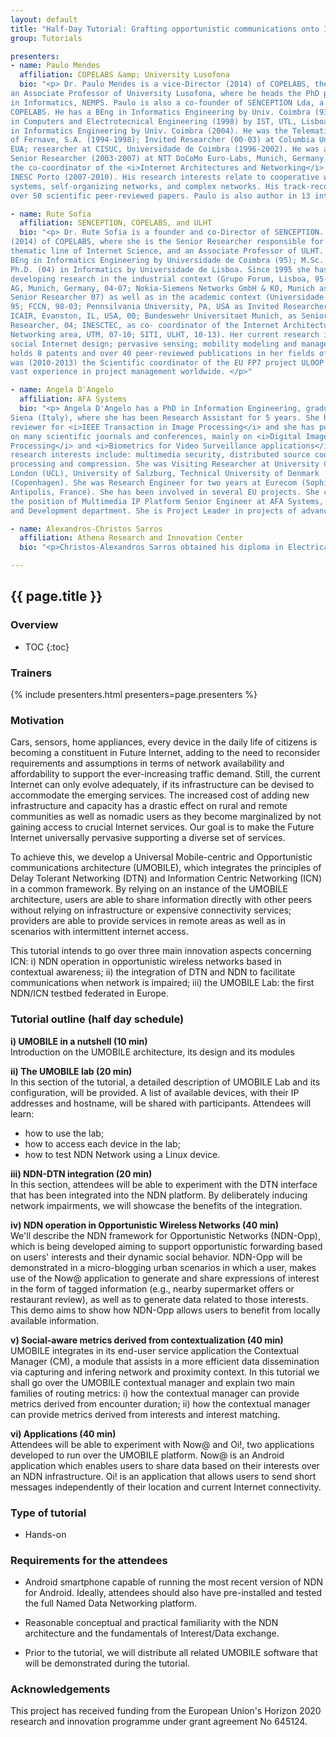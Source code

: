 ```yaml
---
layout: default
title: "Half-Day Tutorial: Grafting opportunistic communications onto ICN: the UMOBILE project"
group: Tutorials

presenters:
- name: Paulo Mendes
  affiliation: COPELABS &amp; University Lusofona
  bio: "<p> Dr. Paulo Mendes is a vice-Director (2014) of COPELABS, the SITI coordinator, and
an Associate Professor of University Lusofona, where he heads the PhD programme
in Informatics, NEMPS. Paulo is also a co-founder of SENCEPTION Lda, a spin-off of
COPELABS. He has a BEng in Informatics Engineering by Univ. Coimbra (93); MSc
in Computers and Electrotecnical Engineering (1998) by IST, UTL, Lisboa, and a PhD
in Informatics Engineering by Univ. Coimbra (2004). He was the Telematics Director
of Fernave, S.A. (1994-1998); Invited Researcher (00-03) at Columbia University, NY,
EUA; researcher at CISUC, Universidade de Coimbra (1996-2002). He was also a
Senior Researcher (2003-2007) at NTT DoCoMo Euro-Labs, Munich, Germany, and
the co-coordinator of the <i>Internet Architectures and Networking</i> area of UTM,
INESC Porto (2007-2010). His research interests relate to cooperative wireless
systems, self-organizing networks, and complex networks. His track-record includes
over 50 scientific peer-reviewed papers. Paulo is also author in 13 international patents. </p>"

- name: Rute Sofia
  affiliation: SENCEPTION, COPELABS, and ULHT
  bio: "<p> Dr. Rute Sofia is a founder and co-Director of SENCEPTION. She is also a Director
(2014) of COPELABS, where she is the Senior Researcher responsible for the
thematic line of Internet Science, and an Associate Professor of ULHT. Rute holds a
BEng in Informatics Engineering by Universidade de Coimbra (95); M.Sc. (99) and
Ph.D. (04) in Informatics by Universidade de Lisboa. Since 1995 she has been
developing research in the industrial context (Grupo Forum, Lisboa, 95-98; SIEMENS
AG, Munich, Germany, 04-07; Nokia-Siemens Networks GmbH & KO, Munich as
Senior Researcher 07) as well as in the academic context (Universidade de Lisboa,
95; FCCN, 98-03; Pennsilvania University, PA, USA as Invited Researcher 00-03;
ICAIR, Evanston, IL, USA, 00; Bundeswehr Universitaet Munich, as Senior
Researcher, 04; INESCTEC, as co- coordinator of the Internet Architectures and
Networking area, UTM, 07-10; SITI, ULHT, 10-13). Her current research interests are:
social Internet design; pervasive sensing; mobility modeling and management. Rute
holds 8 patents and over 40 peer-reviewed publications in her fields of expertise. She
was (2010-2013) the Scientific coordinator of the EU FP7 project ULOOP and has
vast experience in project management worldwide. </p>"

- name: Angela D'Angelo
  affiliation: AFA Systems
  bio: "<p> Angela D'Angelo has a PhD in Information Engineering, graduated at University of
Siena (Italy), where she has been Research Assistant for 5 years. She has been
reviewer for <i>IEEE Transaction in Image Processing</i> and she has published papers
on many scientific journals and conferences, mainly on <i>Digital Image and Video
Processing</i> and <i>Biometrics for Video Surveillance applications</i>. Other specific
research interests include: multimedia security, distributed source coding, video
processing and compression. She was Visiting Researcher at University College of
London (UCL), University of Salzburg, Technical University of Denmark
(Copenhagen). She was Research Engineer for two years at Eurecom (Sophia
Antipolis, France). She has been involved in several EU projects. She currently holds
the position of Multimedia IP Platform Senior Engineer at AFA Systems, in Research
and Development department. She is Project Leader in projects of advanced IP communications. </p>"

- name: Alexandros-Christos Sarros
  affiliation: Athena Research and Innovation Center
  bio: "<p>Christos-Alexandros Sarros obtained his diploma in Electrical and Computer Engineering from the Democritus University of Thrace, in 2016. Currently, he is pursuing a PhD on the same university under the advisory of Prof. Vassilis Tsaoussidis and is working as an associate researcher in Athena Research and Innovation Center in Xanthi. His research interests lie in the area of Delay/Disruption Tolerant Networking and Information-Centric Networking.  He has worked extensively on DTN, studying the use of DTN traffic shaping for energy efficiency, and is a co-author of a conference paper on the topic. Since March 2016, he has been involved in the integration of DTN tunneling into the Named Data Networking architecture in the context of the UMOBILE project.</p>"

---
```


## {{ page.title }}

### Overview
* TOC
{:toc}

### Trainers

{% include presenters.html presenters=page.presenters %}

### Motivation

Cars, sensors, home appliances, every device in the daily life of citizens is becoming a constituent in Future Internet, adding to the need to reconsider requirements and assumptions in terms of network availability and affordability to support the ever-increasing traffic demand. Still, the current Internet can only evolve adequately, if its infrastructure can be devised to accommodate the emerging services. The increased cost of adding new infrastructure and capacity has a drastic effect on rural and remote communities as well as nomadic users as they become marginalized by not gaining access to crucial Internet services. Our goal is to make the Future Internet universally pervasive supporting a diverse set of services.

To achieve this, we develop a Universal Mobile-centric and Opportunistic communications architecture (UMOBILE), which integrates the principles of Delay Tolerant Networking (DTN) and Information Centric Networking (ICN) in a common framework. By relying on an instance of the UMOBILE architecture, users are able to share information directly with other peers without relying on infrastructure or expensive connectivity services; providers are able to provide services in remote areas as well as in scenarios with intermittent internet access.

This tutorial intends to go over three main innovation aspects concerning ICN: i) NDN operation in opportunistic wireless networks based in contextual awareness; ii) the integration of DTN and NDN to facilitate communications when network is impaired; iii) the UMOBILE Lab: the first NDN/ICN testbed federated in Europe. 


### Tutorial outline (half day schedule)

**i)	UMOBILE in a nutshell (10 min)**
<br/>
Introduction on the UMOBILE architecture, its design and its modules

**ii)	The UMOBILE lab (20 min)**
<br/>
In this section of the tutorial, a detailed description of UMOBILE Lab and its configuration, will be provided. A list of available devices, with their IP addresses and hostname, will be shared with participants. Attendees will learn:
* how to use the lab;
* how to access each device in the lab;
* how to test NDN Network using a Linux device.

**iii)	NDN-DTN integration (20 min)**
<br/>
In this section, attendees will be able to experiment with the DTN interface that has been integrated into the NDN platform. By deliberately inducing network impairments, we will showcase the benefits of the integration.

**iv)	NDN operation in Opportunistic Wireless Networks (40 min)**
<br/>
We'll describe the NDN framework for Opportunistic Networks (NDN-Opp),
which is being developed aiming to support opportunistic forwarding based on users' interests and their dynamic social behavior. NDN-Opp will be demonstrated in a micro-blogging urban scenarios in which a user, makes use of the Now@ application to generate and share expressions of interest in the form of tagged information (e.g., nearby supermarket offers or restaurant review), as well as to generate data related to those interests. This demo aims to show how NDN-Opp allows users to benefit from locally available information.

**v)	Social-aware metrics derived from contextualization (40 min)**
<br/>
UMOBILE integrates in its end-user service application the Contextual Manager (CM), a module that assists in a more efficient data dissemination via capturing and infering network and proximity context. 
In this tutorial we shall go over the UMOBILE contextual manager and explain two main families of routing metrics: i) how the contextual manager can provide metrics derived from encounter duration; ii) how the contextual manager can provide metrics derived from interests and interest matching.

**vi)	Applications (40 min)**
<br/>
Attendees will be able to experiment with Now@ and Oi!, two applications developed to run over the UMOBILE platform.
Now@ is an Android application which enables users to share data based on their interests over an NDN infrastructure. 
Oi! is an application that allows users to send short messages independently of their location and current Internet connectivity. 

### Type of tutorial
* Hands-on

### Requirements for the attendees
* Android smartphone capable of running the most recent version of NDN for Android. Ideally, attendees should also have pre-installed and tested the full Named Data Networking platform. 

* Reasonable conceptual and practical familiarity with the NDN architecture and the fundamentals of Interest/Data exchange. 

* Prior to the tutorial, we will distribute all related UMOBILE software that will be demonstrated during the tutorial.

### Acknowledgements

This project has received funding from the European Union's Horizon 2020 research and innovation programme under grant agreement No 645124.

